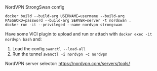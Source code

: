 NordVPN StrongSwan config

```
docker build --build-arg USERNAME=username --build-arg PASSWORD=password --build-arg SERVER=server -t nordswan .
docker run -it --privileged --name nordvpn strongswan
```

Have some VICI plugin to upload and run or attach with `docker exec -it nordvpn bash` and:  
1. Load the config `swanctl --load-all`  
2. Run the tunnel `swanctl -i nordvpn -c nordvpn`

NordVPN server selector: https://nordvpn.com/servers/tools/
